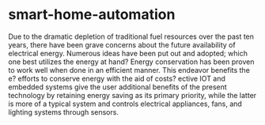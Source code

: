 # smart-home-automation
Due to the dramatic depletion of traditional fuel resources over the past ten years, there have been grave concerns about the future availability of electrical energy. Numerous ideas have been put out and adopted; which one best utilizes the energy at hand? Energy conservation has been proven to work well when done in an efficient manner. This endeavor benefits the e? efforts to conserve energy with the aid of costs? ective IOT and embedded systems give the user additional benefits of the present technology by retaining energy saving as its primary priority, while the latter is more of a typical system and controls electrical appliances, fans, and lighting systems through sensors.

